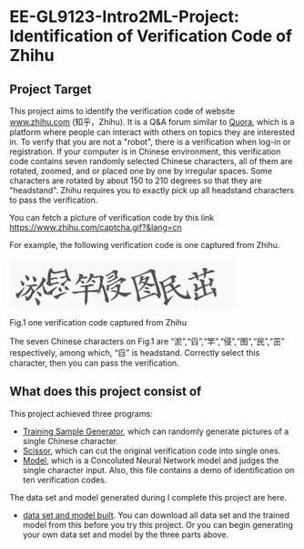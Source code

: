 # EE-GL9123-Intro2ML-Project: Identification of Verification Code of Zhihu
## Project Target
This project aims to identify the verification code of website www.zhihu.com (知乎，Zhihu). It is a Q&A forum similar to [Quora](www.quora.com), which is a platform where people can interact with others on topics they are interested in. To verify that you are not a "robot", there is a verification when log-in or registration. If your computer is in Chinese environment, this verification code contains seven randomly selected Chinese characters, all of them are rotated, zoomed, and or placed one by one by irregular spaces. Some characters are rotated by about 150 to 210 degrees so that they are "headstand". Zhihu requires you to exactly pick up all headstand characters to pass the verification. 

You can fetch a picture of verification code by this link https://www.zhihu.com/captcha.gif?&lang=cn

For example, the following verification code is one captured from Zhihu.

![image](https://github.com/crackml/EE-GL9123-Intro2ML-Project/blob/master/captcha010.png)

Fig.1 one verification code captured from Zhihu

The seven Chinese characters on Fig.1 are “淤”,“舀”,“竿”,“侵”,“图”,“民”,“茁” respectively, among which, “舀” is headstand. Correctly select this character, then you can pass the verification.

## What does this project consist of 

This project achieved three programs: 
* [Training Sample Generator](https://github.com/crackml/EE-GL9123-Intro2ML-Project/blob/master/Training_Sample_Generator.ipynb), which can randomly generate pictures of a single Chinese character.
* [Scissor](https://github.com/crackml/EE-GL9123-Intro2ML-Project/blob/master/Scissor.ipynb), which can cut the original verification code into single ones.
* [Model](https://github.com/crackml/EE-GL9123-Intro2ML-Project/blob/master/Model.ipynb), which is a Concoluted Neural Network model and judges the single character input. Also, this file contains a demo of identification on ten verification codes.

The data set and model generated during I complete this project are here.

* [data set and model built](https://drive.google.com/open?id=1pGDAJQJRW5dj1jv4YBpdMXLWqXTsbAal). You can download all data set and the trained model from this before you try this project. Or you can begin generating your own data set and model by the three parts above.
